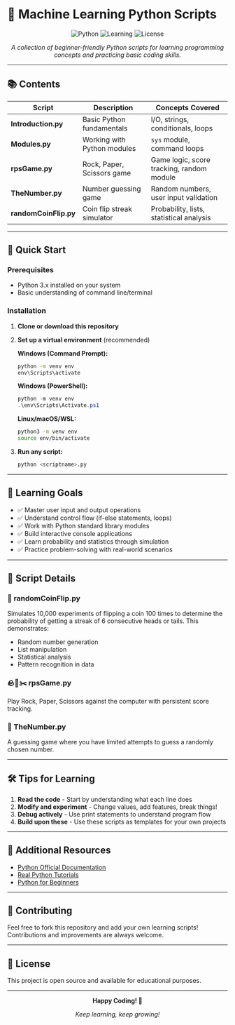 # 🐍 Machine Learning Python Scripts

<div align="center">

![Python](https://img.shields.io/badge/Python-3.x-blue.svg)
![Learning](https://img.shields.io/badge/Level-Beginner-green.svg)
![License](https://img.shields.io/badge/License-MIT-yellow.svg)

*A collection of beginner-friendly Python scripts for learning programming concepts and practicing basic coding skills.*

</div>

---

## 📚 Contents

| Script | Description | Concepts Covered |
|--------|-------------|------------------|
| **Introduction.py** | Basic Python fundamentals | I/O, strings, conditionals, loops |
| **Modules.py** | Working with Python modules | `sys` module, command loops |
| **rpsGame.py** | Rock, Paper, Scissors game | Game logic, score tracking, random module |
| **TheNumber.py** | Number guessing game | Random numbers, user input validation |
| **randomCoinFlip.py** | Coin flip streak simulator | Probability, lists, statistical analysis |

---

## 🚀 Quick Start

### Prerequisites

- Python 3.x installed on your system
- Basic understanding of command line/terminal

### Installation

1. **Clone or download this repository**

2. **Set up a virtual environment** (recommended)

   **Windows (Command Prompt):**
   ```cmd
   python -m venv env
   env\Scripts\activate
   ```

   **Windows (PowerShell):**
   ```powershell
   python -m venv env
   .\env\Scripts\Activate.ps1
   ```

   **Linux/macOS/WSL:**
   ```bash
   python3 -m venv env
   source env/bin/activate
   ```

3. **Run any script:**
   ```bash
   python <scriptname>.py
   ```

---

## 🎯 Learning Goals

- ✅ Master user input and output operations
- ✅ Understand control flow (if-else statements, loops)
- ✅ Work with Python standard library modules
- ✅ Build interactive console applications
- ✅ Learn probability and statistics through simulation
- ✅ Practice problem-solving with real-world scenarios

---

## 📝 Script Details

### 🎲 randomCoinFlip.py
Simulates 10,000 experiments of flipping a coin 100 times to determine the probability of getting a streak of 6 consecutive heads or tails. This demonstrates:
- Random number generation
- List manipulation
- Statistical analysis
- Pattern recognition in data

### 🪨📄✂️ rpsGame.py
Play Rock, Paper, Scissors against the computer with persistent score tracking.

### 🎯 TheNumber.py
A guessing game where you have limited attempts to guess a randomly chosen number.

---

## 🛠️ Tips for Learning

1. **Read the code** - Start by understanding what each line does
2. **Modify and experiment** - Change values, add features, break things!
3. **Debug actively** - Use print statements to understand program flow
4. **Build upon these** - Use these scripts as templates for your own projects

---

## 📖 Additional Resources

- [Python Official Documentation](https://docs.python.org/3/)
- [Real Python Tutorials](https://realpython.com/)
- [Python for Beginners](https://www.python.org/about/gettingstarted/)

---

## 🤝 Contributing

Feel free to fork this repository and add your own learning scripts! Contributions and improvements are always welcome.

---

## 📄 License

This project is open source and available for educational purposes.

---

<div align="center">

**Happy Coding! 🚀**

*Keep learning, keep growing!*

</div>

